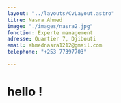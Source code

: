 ```yaml
---
layout: "../layouts/CvLayout.astro"
titre: Nasra Ahmed
image: "./images/nasra2.jpg"
fonction: Experte management
adresse: Quartier 7, Djibouti
email: ahmednasra1212@gmail.com
telephone: "+253 77397703"

---
```

# hello !
